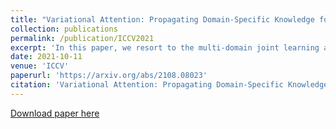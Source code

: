 ```yaml
---
title: "Variational Attention: Propagating Domain-Specific Knowledge for Multi-Domain Learning in Crowd Counting"
collection: publications
permalink: /publication/ICCV2021
excerpt: 'In this paper, we resort to the multi-domain joint learning and propose a simple but effective Domain-specific Knowledge Propagating Network (DKPNet) for unbiasedly learning the knowledge from multiple diverse data domains at the same time.'
date: 2021-10-11
venue: 'ICCV'
paperurl: 'https://arxiv.org/abs/2108.08023'
citation: 'Variational Attention: Propagating Domain-Specific Knowledge for Multi-Domain Learning in Crowd Counting.&quot; <i>ICCV</i>.'
---
```


[Download paper here](https://arxiv.org/abs/2108.08023)
